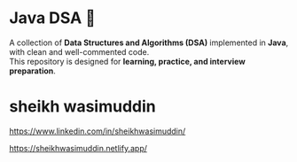 # Java DSA 🚀
A collection of **Data Structures and Algorithms (DSA)** implemented in **Java**, with clean and well-commented code.  
This repository is designed for **learning, practice, and interview preparation**.

# sheikh wasimuddin

https://www.linkedin.com/in/sheikhwasimuddin/

https://sheikhwasimuddin.netlify.app/
